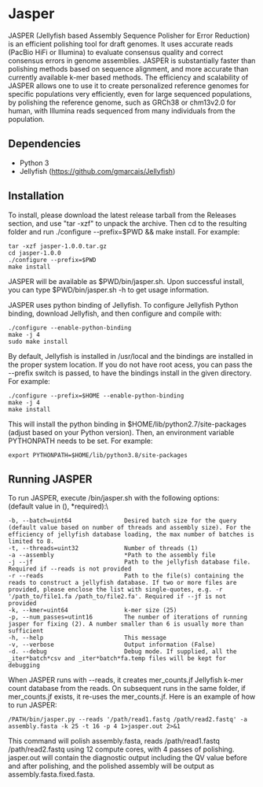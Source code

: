 # Jasper

JASPER (Jellyfish based Assembly Sequence Polisher for Error Reduction) is an efficient polishing tool for draft genomes.  It uses accurate reads (PacBio HiFi or Illumina) to evaluate consensus quality and correct consensus errors in genome assemblies.  JASPER is substantially faster than polishing methods based on sequence alignment, and more accurate than currently available k-mer based methods.  The efficiency and scalability of JASPER allows one to use it to create personalized reference genomes for specific populations very efficiently, even for large sequenced populations, by polishing the reference genome, such as GRCh38 or chm13v2.0 for human, with Illumina reads sequenced from many individuals from the population. 

## Dependencies
* Python 3
* Jellyfish (https://github.com/gmarcais/Jellyfish)

## Installation
To install, please download the latest release tarball from the Releases section, and use "tar -xzf" to unpack the archive.  Then cd to the resulting folder and run ./configure --prefix=$PWD && make install.  For example:
```shell
tar -xzf jasper-1.0.0.tar.gz
cd jasper-1.0.0
./configure --prefix=$PWD
make install
```
JASPER will be available as $PWD/bin/jasper.sh.  Upon successful install, you can type $PWD/bin/jasper.sh -h to get usage information.
    
JASPER uses python binding of Jellyfish. To configure Jellyfish Python binding, download Jellyfish, and then configure and compile with:

```shell
./configure --enable-python-binding 
make -j 4
sudo make install
```
By default, Jellyfish is installed in /usr/local and the bindings are installed in the proper system location. If you do not have root acess, you can pass the --prefix switch is passed, to have the bindings install in the given directory. For example:

```shell
./configure --prefix=$HOME --enable-python-binding
make -j 4
make install
```
This will install the python binding in $HOME/lib/python2.7/site-packages (adjust based on your Python version).
Then, an environment variable PYTHONPATH needs to be set. For example:

```shell
export PYTHONPATH=$HOME/lib/python3.8/site-packages 
```
    
## Running JASPER
To run JASPER, execute <PATH>/bin/jasper.sh with the following options:\
(default value in (), *required):\
```
-b, --batch=uint64               Desired batch size for the query (default value based on number of threads and assembly size). For the efficiency of jellyfish database loading, the max number of batches is limited to 8.
-t, --threads=uint32             Number of threads (1)
-a --assembly                    *Path to the assembly file
-j --jf                          Path to the jellyfish database file. Required if --reads is not provided
-r --reads                       Path to the file(s) containing the reads to construct a jellyfish database. If two or more files are provided, please enclose the list with single-quotes, e.g. -r '/path_to/file1.fa /path_to/file2.fa'. Required if --jf is not provided
-k, --kmer=uint64                k-mer size (25)
-p, --num_passes=utint16         The number of iterations of running jasper for fixing (2). A number smaller than 6 is usually more than sufficient
-h, --help                       This message
-v, --verbose                    Output information (False)
-d. --debug                      Debug mode. If supplied, all the _iter*batch*csv and _iter*batch*fa.temp files will be kept for debugging 
```
When JASPER runs with --reads, it creates mer_counts.jf Jellyfish k-mer count database from the reads. On subsequent runs in the same folder, if mer_counts.jf exists, it re-uses the mer_counts.jf.  Here is an example of how to run JASPER:

```shell
/PATH/bin/jasper.py --reads '/path/read1.fastq /path/read2.fastq' -a assembly.fasta -k 25 -t 16 -p 4 1>jasper.out 2>&1
```
This command will polish assembly.fasta, reads /path/read1.fastq /path/read2.fastq using 12 compute cores, with 4 passes of polishing. jasper.out will contain the diagnostic output including the QV value before and after polishing, and the polished assembly will be output as assembly.fasta.fixed.fasta.  
